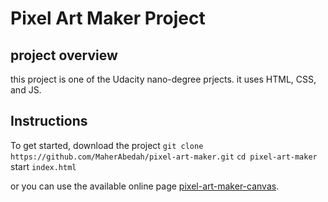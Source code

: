 # Pixel Art Maker Project

## project overview

this project is one of the Udacity nano-degree prjects.
it uses HTML, CSS, and JS.

## Instructions

To get started, download the project 
`git clone https://github.com/MaherAbedah/pixel-art-maker.git` 
`cd pixel-art-maker`
start `index.html`

or you can use the available online page [pixel-art-maker-canvas](https://maherabedah.github.io/pixel-art-maker/).

